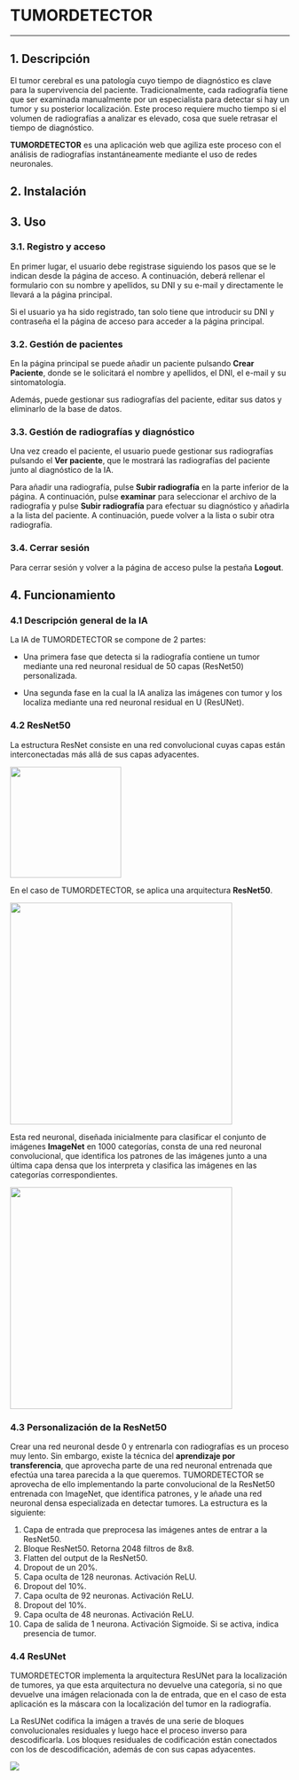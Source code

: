 

# **TUMORDETECTOR**
---
## 1. Descripción

El tumor cerebral es una patología cuyo tiempo de diagnóstico es clave para la supervivencia del paciente. Tradicionalmente, cada radiografía tiene que ser examinada manualmente por un especialista para detectar si hay un tumor y su posterior localización. Este proceso requiere mucho tiempo si el volumen de radiografías a analizar es elevado, cosa que suele retrasar el tiempo de diagnóstico.

**TUMORDETECTOR** es una aplicación web que agiliza este proceso con el análisis de radiografías instantáneamente mediante el uso de redes neuronales.

## 2. Instalación

## 3. Uso

### 3.1. Registro y acceso

En primer lugar, el usuario debe registrase siguiendo los pasos que se le indican desde la página de acceso. A continuación, deberá rellenar el formulario con su nombre y apellidos, su DNI y su e-mail y directamente le llevará a la página principal.

Si el usuario ya ha sido registrado, tan solo tiene que introducir su DNI y contraseña el la página de acceso para acceder a la página principal.

### 3.2. Gestión de pacientes

En la página principal se puede añadir un paciente pulsando **Crear Paciente**, donde se le solicitará el nombre y apellidos, el DNI, el e-mail y su sintomatología.

Además, puede gestionar sus radiografías del paciente, editar sus datos y eliminarlo de la base de datos.

### 3.3. Gestión de radiografías y diagnóstico

Una vez creado el paciente, el usuario puede gestionar sus radiografías pulsando el **Ver paciente**, que le mostrará las radiografías del paciente junto al diagnóstico de la IA.

Para añadir una radiografía, pulse **Subir radiografía** en la parte inferior de la página. A continuación, pulse  **examinar** para seleccionar el archivo de la radiografía y pulse **Subir radiografía** para efectuar su diagnóstico y añadirla a la lista del paciente.
 A continuación, puede volver a la lista o subir otra radiografía.

 ### 3.4. Cerrar sesión

Para cerrar sesión y volver a la página de acceso pulse la pestaña **Logout**.

## 4. Funcionamiento

### 4.1 Descripción general de la IA

La IA de TUMORDETECTOR se compone de 2 partes:

- Una primera fase que detecta si la radiografía contiene un tumor mediante una red neuronal residual de 50 capas (ResNet50) personalizada.

- Una segunda fase en la cual la IA analiza las imágenes con tumor y los localiza mediante una red neuronal residual en U (ResUNet).

### 4.2 ResNet50

La estructura ResNet consiste en una red convolucional cuyas capas están interconectadas más allá de sus capas adyacentes.

<image src="https://sheng-fang.github.io/img/post_img/2020-05-20-review-resnet-family/resnet_module.png" width="200">

En el caso de TUMORDETECTOR, se aplica una arquitectura **ResNet50**.

<image src="https://www.researchgate.net/publication/331364877/figure/fig3/AS:741856270901252@1553883726825/Left-ResNet50-architecture-Blocks-with-dotted-line-represents-modules-that-might-be.png" width="400">

Esta red neuronal, diseñada inicialmente para clasificar el conjunto de imágenes **ImageNet** en 1000 categorías, consta de una red neuronal convolucional, que identifica los patrones de las imágenes junto a una última capa densa que los interpreta y clasifica las imágenes en las categorías correspondientes.

<image src="https://static.geekbang.org/infoq/5c3862035fff1.png" width="400">

### 4.3 Personalización de la ResNet50

Crear una red neuronal desde 0 y entrenarla con radiografías es un proceso muy lento. Sin embargo, existe la técnica del **aprendizaje por transferencia**, que aprovecha parte de una red neuronal entrenada que efectúa una tarea parecida a la que queremos. TUMORDETECTOR se aprovecha de ello implementando la parte convolucional de la ResNet50 entrenada con ImageNet, que identifica patrones, y le añade una red neuronal densa especializada en detectar tumores. La estructura es la siguiente:

1. Capa de entrada que preprocesa las imágenes antes de entrar a la ResNet50.
2. Bloque ResNet50. Retorna 2048 filtros de 8x8.
3. Flatten del output de la ResNet50.
4. Dropout de un 20%.
5. Capa oculta de 128 neuronas. Activación ReLU.
6. Dropout del 10%.
7. Capa oculta de 92 neuronas. Activación ReLU.
8. Dropout del 10%.
9. Capa oculta de 48 neuronas. Activación ReLU.
10. Capa de salida de 1 neurona. Activación Sigmoide. Si se activa, indica presencia de tumor.

### 4.4 ResUNet

TUMORDETECTOR implementa la arquitectura ResUNet para la localización de tumores, ya que esta arquitectura no devuelve una categoría, si no que devuelve una imágen relacionada con la de entrada, que en el caso de esta aplicación es la máscara con la localización del tumor en la radiografía.

La ResUNet codifica la imágen a través de una serie de bloques convolucionales residuales y luego hace el proceso inverso para descodificarla. Los bloques residuales de codificación están conectados con los de descodificación, además de con sus capas adyacentes.

<image src="https://www.researchgate.net/profile/S-Arslanturk/publication/335348454/figure/fig4/AS:795043526881281@1566564556188/Flowchart-of-a-Res-U-Net-fully-convolutional-neural-network-for-semantic-segmentation-A.png" >








